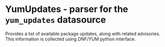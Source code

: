 YumUpdates - parser for the `yum_updates` datasource
====================================================
Provides a list of available package updates, along with related advisories. This information
is collected using DNF/YUM python interface.